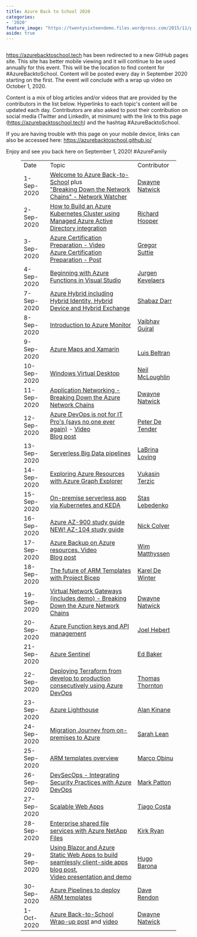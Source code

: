 ```yaml
---
title: Azure Back to School 2020
categories:
- '2020'
feature_image: "https://twentysixteendemo.files.wordpress.com/2015/11/post.png"
aside: true
---
```




<div class="wp-block-image"><figure class="aligncenter size-large"><img src="https://captainhyperscaler.files.wordpress.com/2020/08/azurebacktoschool.png?w=1024" alt="" class="wp-image-883"/></figure></div>


<a rel="noreferrer noopener" href="https://azurebacktoschool.tech" target="_blank">https://azurebacktoschool.tech</a> has been redirected to a new GitHub pages site. This site has better mobile viewing and it will continue to be used annually for this event. This will be the location to find content for #AzureBacktoSchool.  Content will be posted every day in September 2020 starting on the first. The event will conclude with a wrap up video on October 1, 2020.

Content is a mix of blog articles and/or videos that are provided by the contributors in the list below.  Hyperlinks to each topic's content will be updated each day.   Contributors are also asked to post their contribution on social media (Twitter and LinkedIn, at minimum) with the link to this page (<a rel="noreferrer noopener" aria-label="https://azurebacktoschool.tech (opens in a new tab)" href="https://azurebacktoschool.tech" target="_blank">https://azurebacktoschool.tech</a>) and the hashtag #AzureBacktoSchool.

If you are having trouble with this page on your mobile device, links can also be accessed here: <a href="https://azurebacktoschool.github.io/" target="_blank" rel="noreferrer noopener">https://azurebacktoschool.github.io/</a>

Enjoy and see you back here on September 1, 2020!  #AzureFamily

<figure class="wp-block-table"><table><tbody><tr><td>Date</td><td>Topic</td><td>Contributor</td></tr><tr><td>1-Sep-2020</td><td><a href="https://captainhyperscaler.github.io/?p=871" target="_blank" rel="noreferrer noopener">Welcome to Azure Back-to-School</a> plus<br><a rel="noreferrer noopener" href="https://youtu.be/PT8L68ZE13I" target="_blank">"Breaking Down the Network Chains" - Network Watcher</a></td><td><a href="http://twitter.com/DwayneNcloud">Dwayne Natwick</a></td></tr><tr><td>2-Sep-2020</td><td><a href="https://pixelrobots.co.uk/2020/09/how-to-build-an-azure-kubernetes-cluster-using-managed-azure-active-directory-integration/" target="_blank" rel="noreferrer noopener">How to Build an Azure Kubernetes Cluster using Managed Azure Active Directory integration</a></td><td><a href="http://twitter.com/pixel_robots">Richard Hooper</a></td></tr><tr><td>3-Sep-2020</td><td><a href="https://youtu.be/hhw8lFb5yzA" target="_blank" rel="noreferrer noopener">Azure Certification Preparation - Video</a><br><a href="https://gregorsuttie.com/2020/09/03/azure-certification-prep/" target="_blank" rel="noreferrer noopener">Azure Certification Preparation - Post</a></td><td><a href="http://twitter.com/gregor_suttie">Gregor Suttie</a></td></tr><tr><td>4-Sep-2020</td><td><a href="https://jurgenonazure.com/2020/08/azure-back-to-school-2020-beginning-with-azure-functions-in-visual-studio/" target="_blank" rel="noreferrer noopener">Beginning with Azure Functions in Visual Studio</a></td><td><a rel="noreferrer noopener" href="http://twitter.com/JurgenOnAzure" target="_blank">Jurgen Kevelaers</a></td></tr><tr><td>7-Sep-2020</td><td><a href="https://iamitgeek.com/?p=278" target="_blank" rel="noreferrer noopener">Azure Hybrid including Hybrid Identity, Hybrid Device and Hybrid Exchange</a></td><td><a href="http://twitter.com/ShabazDarr">Shabaz Darr</a></td></tr><tr><td>8-Sep-2020</td><td><a href="https://vaibhavgujral.com/2020/09/07/an-introduction-to-azure-monitor/" target="_blank" rel="noreferrer noopener">Introduction to Azure Monitor</a></td><td><a href="http://twitter.com/vabgujral">Vaibhav Gujral</a></td></tr><tr><td>9-Sep-2020</td><td><a rel="noreferrer noopener" href="https://dev.to/icebeam7/azure-maps-and-xamarin-kep" target="_blank">Azure Maps and Xamarin</a></td><td><br><a rel="noreferrer noopener" href="http://twitter.com/darkicebeam" target="_blank">Luis Beltran</a><br></td></tr><tr><td>10-Sep-2020</td><td><a href="https://youtu.be/BmyiWwvR2oY" target="_blank" rel="noreferrer noopener">Windows Virtual Desktop</a></td><td><a rel="noreferrer noopener" href="http://twitter.com/virtualmac" target="_blank">Neil McLoughlin</a></td></tr><tr><td>11-Sep-2020</td><td><a rel="noreferrer noopener" href="https://youtu.be/omyqoL3oJh0" target="_blank">Application Networking - Breaking Down the Azure Network Chains</a></td><td><a href="http://twitter.com/dwaynencloud" target="_blank" rel="noreferrer noopener">Dwayne Natwick</a></td></tr><tr><td>12-Sep-2020</td><td><a href="https://youtu.be/K4ClwqEKNys" target="_blank" rel="noreferrer noopener">Azure DevOps is not for IT Pro's (says no one ever again)</a> - <a href="https://youtu.be/K4ClwqEKNys" target="_blank" rel="noreferrer noopener">Video</a><br><a href="https://www.007ffflearning.com/post/azure-back-to-school/" target="_blank" rel="noreferrer noopener">Blog post</a></td><td><a rel="noreferrer noopener" href="http://twitter.com/pdtit" target="_blank">Peter De Tender</a></td></tr><tr><td>13-Sep-2020</td><td><a href="https://dev.to/chixcancode/azure-back-to-school-2020-serverless-big-data-pipelines-data-storage-and-exploration-1m8a" target="_blank" rel="noreferrer noopener">Serverless Big Data pipelines</a></td><td><a href="http://twitter.com/chixcancode" target="_blank" rel="noreferrer noopener">LaBrina Loving</a></td></tr><tr><td>14-Sep-2020</td><td><a href="https://azureis.fun/posts/Exploring-Azure-Resources-with-Azure-Graph-Explorer/" target="_blank" rel="noreferrer noopener">Exploring Azure Resources with Azure Graph Explorer</a></td><td><a href="http://twitter.com/MrTerzic">Vukasin Terzic</a></td></tr><tr><td>15-Sep-2020</td><td><a href="https://medium.com/microsoftazure/lifting-function-to-kubernetes-with-keda-e24de86fca2e" target="_blank" rel="noreferrer noopener">On-premise serverless app via Kubernetes and KEDA</a></td><td><a href="http://twitter.com/angry_stas">Stas Lebedenko</a></td></tr><tr><td>16-Sep-2020</td><td><a href="https://www.skylinesacademy.com/az900-azure-fundamentals-ultimate-study-guide" target="_blank" rel="noreferrer noopener">Azure AZ-900 study guide</a><br><a href="https://www.skylinesacademy.com/az-104-ultimate-study-guide" target="_blank" rel="noreferrer noopener">NEW! AZ-104 study guide</a></td><td><a href="http://twitter.com/vNickC">Nick Colyer</a></td></tr><tr><td>17-Sep-2020</td><td><a href="https://youtu.be/nfk01A3SBSY" target="_blank" rel="noreferrer noopener">Azure Backup on Azure resources. Video</a><br><a href="https://wmatthyssen.com/2020/09/17/azure-back-to-school-azure-backup-for-azure-iaas-resources/" target="_blank" rel="noreferrer noopener">Blog post</a></td><td><a href="http://twitter.com/wmatthyssen">Wim Matthyssen</a></td></tr><tr><td>18-Sep-2020</td><td><a href="https://kareldewinter.com/azure-bicep-project/" target="_blank" rel="noreferrer noopener">The future of ARM Templates with Project Bicep</a></td><td><a href="http://Twitter.com/kareldewinter" target="_blank" rel="noreferrer noopener">Karel De Winter</a></td></tr><tr><td>19-Sep-2020</td><td><a href="https://youtu.be/kWUltTKQeO0" target="_blank" rel="noreferrer noopener">Virtual Network Gateways (includes demo) - Breaking Down the Azure Network Chains</a></td><td><a href="http://www.twitter.com/dwaynencloud" target="_blank" rel="noreferrer noopener">Dwayne Natwick</a></td></tr><tr><td>20-Sep-2020</td><td><a href="https://youtu.be/tIlHEr1Fl3w" target="_blank" rel="noreferrer noopener">Azure Function keys and API management</a></td><td><a href="http://twitter.com/JoelHerbert" target="_blank" rel="noreferrer noopener">Joel Hebert</a></td></tr><tr><td>21-Sep-2020</td><td><a href="https://youtu.be/-KHMUwVbFjA" target="_blank" rel="noreferrer noopener">Azure Sentinel</a></td><td><a href="http://twitter.com/edbaker1965" target="_blank" rel="noreferrer noopener">Ed Baker</a></td></tr><tr><td>22-Sep-2020</td><td><a href="https://thomasthornton.cloud/2020/09/22/deploying-terraform-from-develop-to-production-consecutively-using-azure-devops/" target="_blank" rel="noreferrer noopener">Deploying Terraform from develop to production consecutively using Azure DevOps</a></td><td><a href="http://Twitter.com/tamstar1234" target="_blank" rel="noreferrer noopener">Thomas Thornton</a></td></tr><tr><td>23-Sep-2020</td><td><a href="https://azurealan.ie/2020/09/23/azure-back-to-school-azure-lighthouse/" target="_blank" rel="noreferrer noopener">Azure Lighthouse</a></td><td><a href="http://Twitter.com/azure_alan" target="_blank" rel="noreferrer noopener">Alan Kinane</a></td></tr><tr><td>24-Sep-2020</td><td><a href="https://www.techielass.com/back-to-school-migration" target="_blank" rel="noreferrer noopener">Migration Journey from on-premises to Azure </a></td><td><a href="http://twitter.com/TechieLass">Sarah Lean</a></td></tr><tr><td>25-Sep-2020</td><td><a rel="noreferrer noopener" href="https://youtu.be/8iw3djtthZs" target="_blank">ARM templates overview</a></td><td><a rel="noreferrer noopener" href="http://twitter.com/OmegaMadLab" target="_blank">Marco Obinu</a></td></tr><tr><td>26-Sep-2020</td><td><a rel="noreferrer noopener" href="https://youtu.be/aSYEHUGHRxE" target="_blank">DevSecOps - Integrating Security Practices with Azure DevOps</a> </td><td><a href="http://twitter.com/Mark_D_Patton" target="_blank" rel="noreferrer noopener">Mark Patton</a></td></tr><tr><td>27-Sep-2020</td><td><a href="https://youtu.be/bxBtNBVyszs" target="_blank" rel="noreferrer noopener">Scalable Web Apps</a></td><td><a rel="noreferrer noopener" href="http://twitter.com/tiagocostapt" target="_blank">Tiago Costa</a></td></tr><tr><td>28-Sep-2020</td><td><a href="https://youtu.be/5TYWBUBf6wo" target="_blank" rel="noreferrer noopener">Enterprise shared file services with Azure NetApp Files</a></td><td><a href="http://twitter.com/kirk__ryan" target="_blank" rel="noreferrer noopener" aria-label="Kirk Ryan (opens in a new tab)">Kirk Ryan</a></td></tr><tr><td>29-Sep-2020</td><td><a rel="noreferrer noopener" target="_blank" href="https://www.hugobarona.com/using-blazor-and-azure-static-web-apps-to-build-seamlessly-client-side-apps/">Using Blazor and Azure Static Web Apps to build seamlessly client-side apps blog post</a>,<br><a rel="noreferrer noopener" href="https://youtu.be/SHTo5xsGIqc" target="_blank">Video presentation and demo</a></td><td><a rel="noreferrer noopener" href="http://twitter.com/HmsBarona" target="_blank">Hugo Barona</a></td></tr><tr><td>30-Sep-2020</td><td><a href="https://youtu.be/mHWUs2cQUmc" target="_blank" rel="noreferrer noopener">Azure Pipelines to deploy ARM templates</a></td><td><a href="http://twitter.com/DaveRndn" target="_blank" rel="noreferrer noopener">Dave Rendon</a></td></tr><tr><td>1-Oct-2020</td><td><a href="https://captainhyperscaler.github.io/2020/10/01/azurebacktoschool-2020-recap/" target="_blank" rel="noreferrer noopener">Azure Back-to-School Wrap-up post</a> and <a href="https://youtu.be/Igq7YIot9j8" target="_blank" rel="noreferrer noopener">video</a></td><td><a href="https://twitter.com/DwayneNcloud">Dwayne Natwick</a></td></tr></tbody></table></figure>

